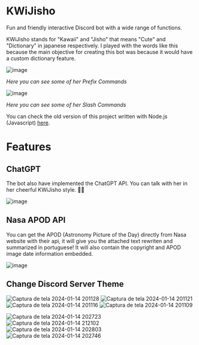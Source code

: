 # KWiJisho

Fun and friendly interactive Discord bot with a wide range of functions.

KWiJisho stands for "Kawaii" and "Jisho" that means "Cute" and "Dictionary" in japanese respectively. I played with the words like this because the main objective for creating this bot was because it would have a custom dictionary feature.

![image](https://github.com/monambike/kwijisho-discord-bot/assets/35270174/a573854c-c93a-4f5e-98ac-997354c603f7)

*Here you can see some of her Prefix Commands*

![image](https://github.com/monambike/kwijisho-discord-bot/assets/35270174/207d27bf-6222-4c94-93c1-2388b68ab3da)

*Here you can see some of her Slash Commands*

You can check the old version of this project written with Node.js (Javascript) [here](https://github.com/monambike/kwijisho-discord-bot-legacy).

# Features

## ChatGPT

The bot also have implemented the ChatGPT API. You can talk with her in her cheerful KWiJisho style. 💫🌟

![image](https://github.com/monambike/kwijisho-discord-bot/assets/35270174/17763ad7-4a20-4055-8c89-2f935eec023b)

## Nasa APOD API

You can get the APOD (Astronomy Picture of the Day) directly from Nasa website with their api, it will give you the attached text rewriten and summarized in portuguese!
It will also contain the copyright and APOD image date information embedded.

![image](https://github.com/monambike/kwijisho-discord-bot/assets/35270174/52bd8259-da9b-4542-b63b-ee3b16971f00)

## Change Discord Server Theme

![Captura de tela 2024-01-14 201128](https://github.com/monambike/kwijisho-discord-bot/assets/35270174/2bc401bd-13a8-405e-bbcb-b1194d755cec)
![Captura de tela 2024-01-14 201121](https://github.com/monambike/kwijisho-discord-bot/assets/35270174/e955db72-3a40-4b99-bc14-cdd98a8a1a2b)
![Captura de tela 2024-01-14 201116](https://github.com/monambike/kwijisho-discord-bot/assets/35270174/bbe5be95-0688-439b-8ede-4d20fd7459fb)
![Captura de tela 2024-01-14 201109](https://github.com/monambike/kwijisho-discord-bot/assets/35270174/d5e1df56-8239-4e9a-8528-0d277891a043)

![Captura de tela 2024-01-14 202723](https://github.com/monambike/kwijisho-discord-bot/assets/35270174/33097650-d069-4ac6-ba50-536015164a05)
![Captura de tela 2024-01-14 212102](https://github.com/monambike/kwijisho-discord-bot/assets/35270174/5413d4ff-fc71-4c9b-9469-d295ded6fc3b)
![Captura de tela 2024-01-14 202803](https://github.com/monambike/kwijisho-discord-bot/assets/35270174/de11ee50-01c4-44f0-838f-a53a50c67601)
![Captura de tela 2024-01-14 202746](https://github.com/monambike/kwijisho-discord-bot/assets/35270174/7fc01495-5230-4c09-9b6c-04c95af7297f)
